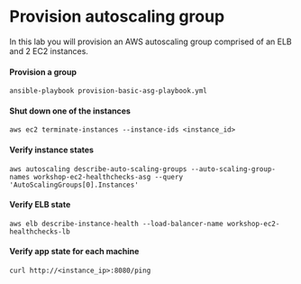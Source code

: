 # Provision autoscaling group

In this lab you will provision an AWS autoscaling group comprised of an ELB and 2 EC2 instances.

#### Provision a group

```
ansible-playbook provision-basic-asg-playbook.yml
```

#### Shut down one of the instances
```
aws ec2 terminate-instances --instance-ids <instance_id>
```

#### Verify instance states
```
aws autoscaling describe-auto-scaling-groups --auto-scaling-group-names workshop-ec2-healthchecks-asg --query 'AutoScalingGroups[0].Instances'
```

#### Verify ELB state
```
aws elb describe-instance-health --load-balancer-name workshop-ec2-healthchecks-lb
```

#### Verify app state for each machine 
```
curl http://<instance_ip>:8080/ping
```
